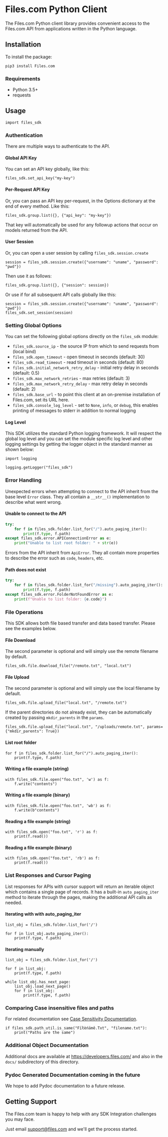 # Files.com Python Client

The Files.com Python client library provides convenient access to the Files.com API from applications written in the Python language.


## Installation

To install the package:

    pip3 install Files.com


### Requirements

* Python 3.5+
* requests


## Usage

    import files_sdk


### Authentication

There are multiple ways to authenticate to the API.


#### Global API Key

You can set an API key globally, like this:

    files_sdk.set_api_key("my-key")


#### Per-Request API Key

Or, you can pass an API key per-request, in the Options dictionary at the end
of every method.  Like this:

    files_sdk.group.list({}, {"api_key": "my-key"})

That key will automatically be used for any followup actions that occur
on models returned from the API.


#### User Session

Or, you can open a user session by calling `files_sdk.session.create`

    session = files_sdk.session.create({"username": "uname", "password": "pwd"})

Then use it as follows:

    files_sdk.group.list({}, {"session": session})

Or use if for all subsequent API calls globally like this:

    session = files_sdk.session.create({"username": "uname", "password": "pwd"})
    files_sdk.set_session(session)


### Setting Global Options

You can set the following global options directly on the `files_sdk` module:

 * `files_sdk.source_ip` - the source IP from which to send requests from (local bind)
 * `files_sdk.open_timeout` - open timeout in seconds (default: 30)
 * `files_sdk.read_timeout` - read timeout in seconds (default: 80)
 * `files_sdk.initial_network_retry_delay` - initial retry delay in seconds (default: 0.5)
 * `files_sdk.max_network_retries` - max retries (default: 3)
 * `files_sdk.max_network_retry_delay` - max retry delay in seconds (default: 2)
 * `files_sdk.base_url` - to point this client at an on-premise
   installation of Files.com, set its URL here.
 * `files_sdk.console_log_level` - set to `None`, `info`, or `debug`, this enables printing
   of messages to stderr in addition to normal logging


#### Log Level

This SDK utilizes the standard Python logging framework. It will respect the global log level
and you can set the module specific log level and other logging settings by getting the logger
object in the standard manner as shown below:

    import logging

    logging.getLogger("files_sdk")


### Error Handling

Unexpected errors when attempting to connect to the API inherit from the base level `Error` class. They all contain a `__str__()`
implementation to describe what went wrong.


#### Unable to connect to the API

```python
try:
    for f in files_sdk.folder.list_for("/").auto_paging_iter():
        print(f.type, f.path)
except files_sdk.error.APIConnectionError as e:
    print("Unable to list root folder: " + str(e))
```

Errors from the API inherit from `ApiError`. They all contain more properties to describe the error such as `code`, `headers`, etc.


#### Path does not exist

```python
try:
    for f in files_sdk.folder.list_for("/missing").auto_paging_iter():
        print(f.type, f.path)
except files_sdk.error.FolderNotFoundError as e:
    print(f"Unable to list folder: {e.code}")
```


### File Operations

This SDK allows both file based transfer and data based transfer. Please see the examples below.


#### File Download

The second parameter is optional and will simply use the remote filename by default.

    files_sdk.file.download_file("/remote.txt", "local.txt")


#### File Upload

The second parameter is optional and will simply use the local filename by default.

    files_sdk.file.upload_file("local.txt", "/remote.txt")

If the parent directories do not already exist, they can be automatically created by passing
`mkdir_parents` in the `params`.

    files_sdk.file.upload_file("local.txt", "/uploads/remote.txt", params={"mkdir_parents": True})


#### List root folder

    for f in files_sdk.folder.list_for("/").auto_paging_iter():
        print(f.type, f.path)


#### Writing a file example (string)

    with files_sdk.file.open("foo.txt", 'w') as f:
        f.write("contents")


#### Writing a file example (binary)

    with files_sdk.file.open("foo.txt", 'wb') as f:
        f.write(b"contents")


#### Reading a file example (string)

    with files_sdk.open("foo.txt", 'r') as f:
        print(f.read())


#### Reading a file example (binary)

    with files_sdk.open("foo.txt", 'rb') as f:
        print(f.read())


### List Responses and Cursor Paging

List responses for APIs with cursor support will return an iterable object
which contains a single page of records. It has a built-in `auto_paging_iter`
method to iterate through the pages, making the additional API calls
as needed.


#### Iterating with with auto_paging_iter

    list_obj = files_sdk.folder.list_for('/')

    for f in list_obj.auto_paging_iter():
        print(f.type, f.path)


#### Iterating manually

    list_obj = files_sdk.folder.list_for('/')

    for f in list_obj:
        print(f.type, f.path)

    while list_obj.has_next_page:
        list_obj.load_next_page()
        for f in list_obj:
            print(f.type, f.path)


### Comparing Case insensitive files and paths

For related documentation see [Case Sensitivity Documentation](https://www.files.com/docs/files-and-folders/file-system-semantics/case-sensitivity).

    if files_sdk.path_util.is_same("Fïłèńämê.Txt", "filename.txt"):
        print("Paths are the same")


### Additional Object Documentation

Additional docs are available at https://developers.files.com/ and also
in the `docs/` subdirectory of this directory.


### Pydoc Generated Documentation coming in the future

We hope to add Pydoc documentation to a future release.


## Getting Support

The Files.com team is happy to help with any SDK Integration challenges you
may face.

Just email support@files.com and we'll get the process started.
